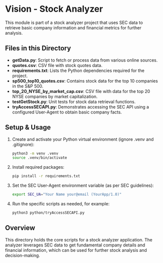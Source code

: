 # Vision - Stock Analyzer

This module is part of a stock analyzer project that uses SEC data to retrieve basic company information and financial metrics for further analysis.

## Files in this Directory

- **getData.py**: Script to fetch or process data from various online sources.
- **quotes.csv**: CSV file with stock quotes data.
- **requirements.txt**: Lists the Python dependencies required for the project.
- **sp500_top10_quotes.csv**: Contains stock data for the top 10 companies in the S&P 500.
- **top_20_NYSE_by_market_cap.csv**: CSV file with data for the top 20 NYSE companies by market capitalization.
- **testGetStock.py**: Unit tests for stock data retrieval functions.
- **tryAccessSECAPI.py**: Demonstrates accessing the SEC API using a configured User-Agent to obtain basic company facts.

## Setup & Usage

1. Create and activate your Python virtual environment (ignore .venv and .gitignore):
   ```bash
   python3 -m venv .venv
   source .venv/bin/activate
   ```

2. Install required packages:
   ```bash
   pip install -r requirements.txt
   ```

3. Set the SEC User-Agent environment variable (as per SEC guidelines):
   ```bash
   export SEC_UA="Your Name your@email (YourApp/1.0)"
   ```

4. Run the specific scripts as needed, for example:
   ```bash
   python3 python/tryAccessSECAPI.py
   ```

## Overview

This directory holds the core scripts for a stock analyzer application. The analyzer leverages SEC data to get fundamental company details and financial information, which can be used for further stock analysis and decision-making.
